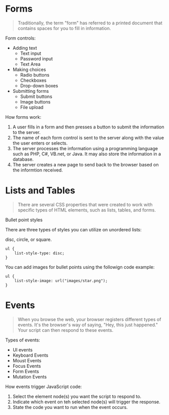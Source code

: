 # Forms

> Traditionally, the term "form" has referred to a printed document that contains spaces for you to fill in information.

Form controls:

* Adding text
    * Text input
    * Password input
    * Text Area
* Making choices
    * Radio buttons
    * Checkboxes
    * Drop-down boxes
* Submitting forms
    * Submit buttons
    * Image buttons
    * File upload

How forms work:

1. A user fills in a form and then presses a button to submit the information to the server.
2. The name of each form control is sent to the server along with the value the user enters or selects.
3. The server processes the information using a programming language such as PHP, C#, VB.net, or Java. It may also store the information in a database.
4. The server creates a new page to send back to the browser based on the informtion received.

# Lists and Tables

> There are several CSS properties that were created to work with specific types of HTML elements, such as lists, tables, and forms. 

Bullet point styles

There are three types of styles you can utilize on unordered lists:

disc, circle, or square.

```
ul {
    list-style-type: disc;
}
```

You can add images for bullet points using the followign code example:

```
ul {
    list-style-image: url("images/star.png");
}
```
# Events

> When you browse the web, your browser registers different types of events. It's the browser's way of saying, "Hey, this just happened." Your script can then respond to these events.

Types of events:

* UI events
* Keyboard Events
* Moust Events
* Focus Events
* Form Events
* Mutation Events

How events trigger JavaScript code:

1. Select the element node(s) you want the script to respond to.
2. Indicate which event on teh selected node(s) will trigger the response.
3. State the code you want to run when the event occurs.
